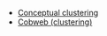  - [Conceptual clustering](https://en.wikipedia.org/wiki/Conceptual_clustering)
 - [Cobweb (clustering)](https://en.wikipedia.org/wiki/Cobweb_(clustering))